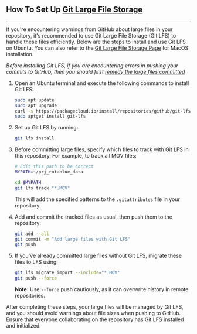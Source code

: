 ## How To Set Up [Git Large File Storage](https://git-lfs.com/)

---

If you're encountering warnings from GitHub about large files in your repository, it's recommended to use Git Large File Storage (Git LFS) to handle these files efficiently. Below are the steps to install and use Git LFS on Ubuntu. You can also refer to the [Git Large File Storage Page](https://git-lfs.com/) for MacOS installation.

_*Before installing Git LFS, if you are encountering errors in pushing your commits to GitHub, then you should first [remedy the large files committed](rm_lg_files.md)*_

1. Open an Ubuntu terminal and execute the following commands to install Git LFS:

   ```bash
   sudo apt update
   sudo apt upgrade
   curl -s https://packagecloud.io/install/repositories/github/git-lfs/script.deb.sh | sudo bash
   sudo aptget install git-lfs
   ```

2. Set up Git LFS by running:

   ```bash
   git lfs install
   ```

3. Before committing large files, specify which files to track with Git LFS in this repository. For example, to track all MOV files:

   ```bash
   # Edit this path to be correct
   MYPATH=~/prj_rotablue_data
   
   cd $MYPATH
   git lfs track "*.MOV"
   ```

   This will add the specified patterns to the `.gitattributes` file in your repository.

4. Add and commit the tracked files as usual, then push them to the repository:

   ```bash
   git add --all
   git commit -m "Add large files with Git LFS"
   git push
   ```

5. If you've already committed large files without Git LFS, migrate these files to LFS using:

   ```bash
   git lfs migrate import --include="*.MOV"
   git push --force
   ```

   **Note:** Use `--force` push cautiously, as it can overwrite history in remote repositories.

After completing these steps, your large files will be managed by Git LFS, and you should avoid warnings about file sizes when pushing to GitHub. Ensure that everyone collaborating on the repository has Git LFS installed and initialized.

